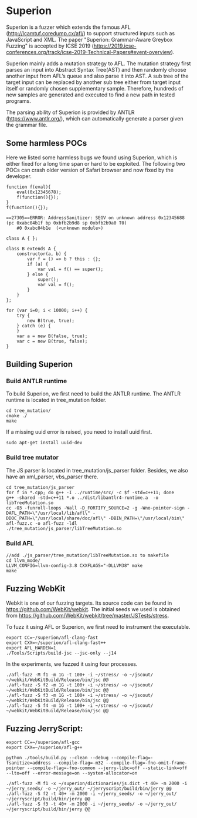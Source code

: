 # Superion

Superion is a fuzzer which extends the famous AFL (http://lcamtuf.coredump.cx/afl/) to support structured inputs such as JavaScript and XML. The paper "Superion: Grammar-Aware Greybox Fuzzing" is accepted by ICSE 2019 (https://2019.icse-conferences.org/track/icse-2019-Technical-Papers#event-overview). 

Superion mainly adds a mutation strategy to AFL. The mutation strategy first parses an input into Abstract Syntax Tree(AST)  and then randomly choose another input from AFL’s queue and also parse it into AST. A sub tree of the target input can be replaced by another sub tree either from target input itself or randomly chosen supplementary sample. Therefore, hundreds of new samples are generated and executed to find a new path in tested programs.

The parsing ability of Superion is provided by ANTLR (https://www.antlr.org/), which can automatically generate a parser given the grammar file. 

## Some harmless POCs

Here we listed some harmless bugs we found using Superion, which is either fixed for a long time span or hard to be exploited. The following two POCs can crash older version of Safari browser and now fixed by the developer.

```
function f(eval){
    eval(0x12345678);
    f(function(){});
}
f(function(){});

==27305==ERROR: AddressSanitizer: SEGV on unknown address 0x12345688 (pc 0xabc04b1f bp 0xbfb2b9d8 sp 0xbfb2b9a0 T0)
    #0 0xabc04b1e  (<unknown module>)
```

```
class A { };

class B extends A {
    constructor(a, b) {
        var f = () => b ? this : {};
        if (a) {
            var val = f() == super();
        } else {
            super();
            var val = f();
        }
    }
};

for (var i=0; i < 10000; i++) {
    try {
        new B(true, true);
    } catch (e) {
    }
    var a = new B(false, true);
    var c = new B(true, false);
}
```

## Building Superion

### Build ANTLR runtime

To build Superion, we first need to build the ANTLR runtime. The ANTLR runtime is located in tree_mutation folder.

```
cd tree_mutation/
cmake ./
make
```

If a missing uuid error is raised, you need to install uuid first.

```
sudo apt-get install uuid-dev
```

### Build tree mutator

The JS parser is located in tree_mutation/js_parser folder. Besides, we also have an xml_parser, vbs_parser there.

```
cd tree_mutation/js_parser
for f in *.cpp; do g++ -I ../runtime/src/ -c $f -std=c++11; done
g++ -shared -std=c++11 *.o ../dist/libantlr4-runtime.a  -o libTreeMutation.so
cc -O3 -funroll-loops -Wall -D_FORTIFY_SOURCE=2 -g -Wno-pointer-sign -DAFL_PATH=\"/usr/local/lib/afl\" -DDOC_PATH=\"/usr/local/share/doc/afl\" -DBIN_PATH=\"/usr/local/bin\" afl-fuzz.c -o afl-fuzz -ldl ./tree_mutation/js_parser/libTreeMutation.so
```

### Build AFL

```
//add ./js_parser/tree_mutation/libTreeMutation.so to makefile
cd llvm_mode/
LLVM_CONFIG=llvm-config-3.8 CXXFLAGS="-DLLVM38" make
make
```

## Fuzzing WebKit

Webkit is one of our fuzzing targets. Its source code can be found in https://github.com/WebKit/webkit. The initial seeds we used is obtained from https://github.com/WebKit/webkit/tree/master/JSTests/stress.

To fuzz it using AFL or Superion, we first need to instrument the executable. 

```
export CC=~/superion/afl-clang-fast
export CXX=~/superion/afl-clang-fast++
export AFL_HARDEN=1
./Tools/Scripts/build-jsc --jsc-only --j14
```

In the experiments, we fuzzed it using four processes.

```
./afl-fuzz -M f1 -m 1G -t 100+ -i ~/stress/ -o ~/jscout/ ~/webkit/WebKitBuild/Release/bin/jsc @@
./afl-fuzz -S f2 -m 1G -t 100+ -i ~/stress/ -o ~/jscout/ ~/webkit/WebKitBuild/Release/bin/jsc @@
./afl-fuzz -S f3 -m 1G -t 100+ -i ~/stress/ -o ~/jscout/ ~/webkit/WebKitBuild/Release/bin/jsc @@
./afl-fuzz -S f4 -m 1G -t 100+ -i ~/stress/ -o ~/jscout/ ~/webkit/WebKitBuild/Release/bin/jsc @@
```

## Fuzzing JerryScript:

```
export CC=~/superion/afl-gcc
export CXX=~/superion/afl-g++

python ./tools/build.py --clean --debug --compile-flag=-fsanitize=address --compile-flag=-m32 --compile-flag=-fno-omit-frame-pointer --compile-flag=-fno-common --jerry-libc=off --static-link=off --lto=off --error-message=on --system-allocator=on

./afl-fuzz -M f1 -x ~/superion/dictionaries/js.dict -t 40+ -m 2000 -i ~/jerry_seeds/ -o ~/jerry_out/ ~/jerryscript/build/bin/jerry @@
./afl-fuzz -S f2 -t 40+ -m 2000 -i ~/jerry_seeds/ -o ~/jerry_out/ ~/jerryscript/build/bin/jerry @@
./afl-fuzz -S f3 -t 40+ -m 2000 -i ~/jerry_seeds/ -o ~/jerry_out/ ~/jerryscript/build/bin/jerry @@
```
